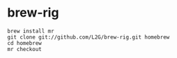 # brew-rig

```
brew install mr
git clone git://github.com/L2G/brew-rig.git homebrew
cd homebrew
mr checkout
```
